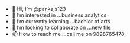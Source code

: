 - 👋 Hi, I’m @pankajs123
- 👀 I’m interested in ...business analytics
- 🌱 I’m currently learning ...bachlor of arts
- 💞️ I’m looking to collaborate on ...new file 
- 📫 How to reach me ...call me on 9898765478

<!---
pankajs123/pankajs123 is a ✨ special ✨ repository because its `README.md` (this file) appears on your GitHub profile.
You can click the Preview link to take a look at your changes.
--->
